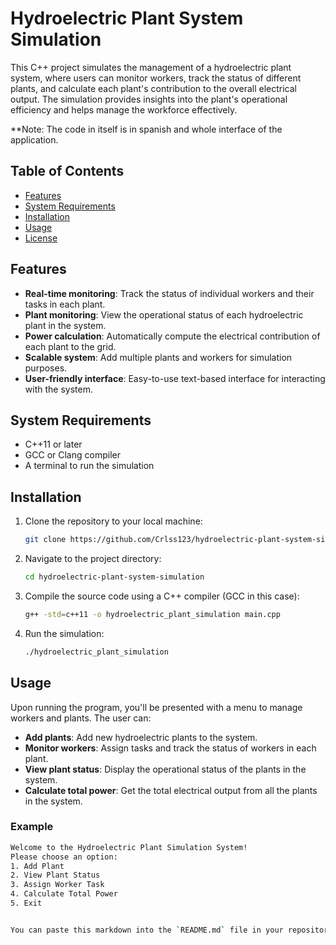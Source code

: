 # Hydroelectric Plant System Simulation

This C++ project simulates the management of a hydroelectric plant system, where users can monitor workers, track the status of different plants, and calculate each plant's contribution to the overall electrical output. The simulation provides insights into the plant's operational efficiency and helps manage the workforce effectively.

**Note: The code in itself is in spanish and whole interface of the application.

## Table of Contents

- [Features](#features)
- [System Requirements](#system-requirements)
- [Installation](#installation)
- [Usage](#usage)
- [License](#license)

## Features

- **Real-time monitoring**: Track the status of individual workers and their tasks in each plant.
- **Plant monitoring**: View the operational status of each hydroelectric plant in the system.
- **Power calculation**: Automatically compute the electrical contribution of each plant to the grid.
- **Scalable system**: Add multiple plants and workers for simulation purposes.
- **User-friendly interface**: Easy-to-use text-based interface for interacting with the system.

## System Requirements

- C++11 or later
- GCC or Clang compiler
- A terminal to run the simulation

## Installation

1. Clone the repository to your local machine:

    ```bash
    git clone https://github.com/Crlss123/hydroelectric-plant-system-simulation.git
    ```

2. Navigate to the project directory:

    ```bash
    cd hydroelectric-plant-system-simulation
    ```

3. Compile the source code using a C++ compiler (GCC in this case):

    ```bash
    g++ -std=c++11 -o hydroelectric_plant_simulation main.cpp
    ```

4. Run the simulation:

    ```bash
    ./hydroelectric_plant_simulation
    ```

## Usage

Upon running the program, you'll be presented with a menu to manage workers and plants. The user can:

- **Add plants**: Add new hydroelectric plants to the system.
- **Monitor workers**: Assign tasks and track the status of workers in each plant.
- **View plant status**: Display the operational status of the plants in the system.
- **Calculate total power**: Get the total electrical output from all the plants in the system.

### Example

```bash
Welcome to the Hydroelectric Plant Simulation System!
Please choose an option:
1. Add Plant
2. View Plant Status
3. Assign Worker Task
4. Calculate Total Power
5. Exit


You can paste this markdown into the `README.md` file in your repository, and it should render properly on GitHub. Let me know if you'd like any adjustments!
